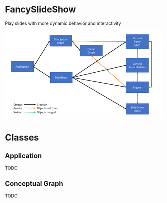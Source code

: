 # FancySlideShow
Play slides with more dynamic behavior and interactivity

![ClassRelationships](documentation/ClassRelationships.png)

# Classes #

## Application ##

TODO

## Conceptual Graph ##

TODO